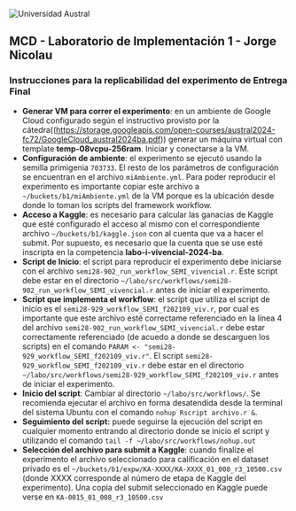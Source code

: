 ![Universidad Austral](https://www.austral.edu.ar/wp-content/uploads/2022/09/logo-md-austral-1.png)
## MCD - Laboratorio de Implementación 1 - Jorge Nicolau
### Instrucciones para la replicabilidad del experimento de Entrega Final
- **Generar VM para correr el experimento**: en un ambiente de Google Cloud configurado según el instructivo provisto por la cátedra((https://storage.googleapis.com/open-courses/austral2024-fc72/GoogleCloud_austral2024ba.pdf)) generar un máquina virtual con template **temp-08vcpu-256ram**. Iniciar y conectarse a la VM.
- **Configuración de ambiente**: el experimento se ejecutó usando la semilla primigenia `703733`. El resto de los parámetros de configuración se encuentran en el archivo `miAmbiente.yml`. Para poder reproducir el experimento es importante copiar este archivo a `~/buckets/b1/miAmbiente.yml` de la VM  porque es la ubicación desde donde lo toman los scripts del framework workflow.
- **Acceso a Kaggle**: es necesario para calcular las ganacias de Kaggle que esté configurado el acceso al mismo con el correspondiente archivo `~/buckets/b1/kaggle.json` con al cuenta que va a hacer el submit. Por supuesto, es necesario que la cuenta que se use esté inscripta en la competencia **labo-i-vivencial-2024-ba**.
- **Script de Inicio**: el script para reproducir el experimento debe iniciarse con el archivo `semi28-902_run_workflow_SEMI_vivencial.r`. Este script debe estar en el directorio `~/labo/src/workflows/semi28-902_run_workflow_SEMI_vivencial.r` antes de iniciar el experimento.
- **Script que implementa el workflow**: el script que utiliza el script de inicio es el `semi28-929_workflow_SEMI_f202109_viv.r`, por cual es importante que este archivo esté correctame referenciado en la línea 4 del archivo `semi28-902_run_workflow_SEMI_vivencial.r` debe estar correctamente referenciado (de acuedo a donde se descarguen los scripts) en el comando `PARAM <- "semi28-929_workflow_SEMI_f202109_viv.r"`. El script `semi28-929_workflow_SEMI_f202109_viv.r` debe estar en el directorio `~/labo/src/workflows/semi28-929_workflow_SEMI_f202109_viv.r` antes de iniciar el experimento.
- **Inicio del script**: Cambiar al directorio `~/labo/src/workflows/`. Se recomienda ejecutar el archivo en forma desatendida desde la terminal del sistema Ubuntu con el comando `nohup Rscript archivo.r &`.
- **Seguimiento del script:** puede seguirse la ejecución del script en cualquier momento entrando al directorio donde se inicio el script y utilizando el comando `tail -f ~/labo/src/workflows/nohup.out`
- **Selección del archivo para submit a Kaggle**: cuando finalize el experimento el archivo seleccionado para calificación en el dataset privado es el `~/buckets/b1/expw/KA-XXXX/KA-XXXX_01_008_r3_10500.csv` (donde XXXX corresponde al número de etapa de Kaggle del experimento). Una copia del submit seleccionado en Kaggle puede verse en `KA-0015_01_008_r3_10500.csv`
